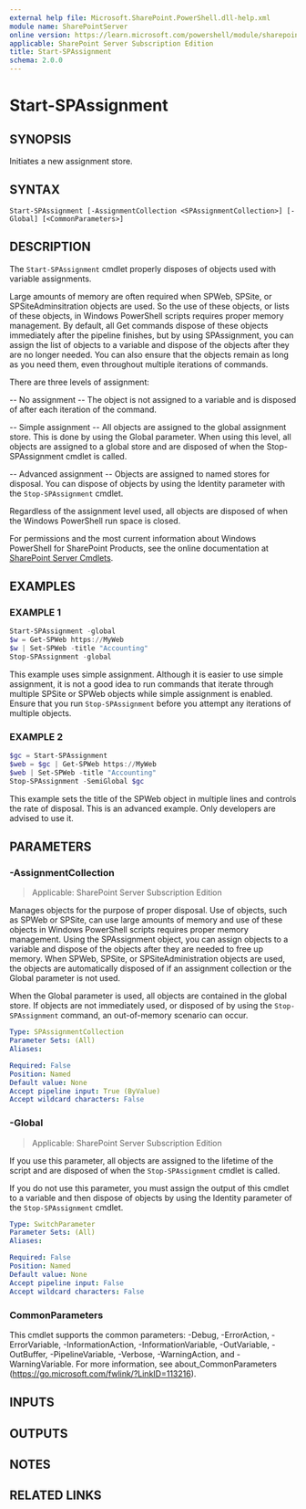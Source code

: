 ```yaml
---
external help file: Microsoft.SharePoint.PowerShell.dll-help.xml
module name: SharePointServer
online version: https://learn.microsoft.com/powershell/module/sharepoint-server/start-spassignment
applicable: SharePoint Server Subscription Edition
title: Start-SPAssignment
schema: 2.0.0
---
```


# Start-SPAssignment

## SYNOPSIS
Initiates a new assignment store.

## SYNTAX

```
Start-SPAssignment [-AssignmentCollection <SPAssignmentCollection>] [-Global] [<CommonParameters>]
```

## DESCRIPTION
The `Start-SPAssignment` cmdlet properly disposes of objects used with variable assignments.

Large amounts of memory are often required when SPWeb, SPSite, or SPSiteAdminsitration objects are used.
So the use of these objects, or lists of these objects, in Windows PowerShell scripts requires proper memory management.
By default, all Get commands dispose of these objects immediately after the pipeline finishes, but by using SPAssignment, you can assign the list of objects to a variable and dispose of the objects after they are no longer needed.
You can also ensure that the objects remain as long as you need them, even throughout multiple iterations of commands.

There are three levels of assignment:

-- No assignment -- The object is not assigned to a variable and is disposed of after each iteration of the command.

-- Simple assignment -- All objects are assigned to the global assignment store. This is done by using the Global parameter. When using this level, all objects are assigned to a global store and are disposed of when the Stop-SPAssignment cmdlet is called.

-- Advanced assignment -- Objects are assigned to named stores for disposal. You can dispose of objects by using the Identity parameter with the `Stop-SPAssignment` cmdlet.

Regardless of the assignment level used, all objects are disposed of when the Windows PowerShell run space is closed.

For permissions and the most current information about Windows PowerShell for SharePoint Products, see the online documentation at [SharePoint Server Cmdlets](https://learn.microsoft.com/powershell/sharepoint/sharepoint-server/sharepoint-server-cmdlets).

## EXAMPLES

### EXAMPLE 1
```powershell
Start-SPAssignment -global
$w = Get-SPWeb https://MyWeb
$w | Set-SPWeb -title "Accounting"
Stop-SPAssignment -global
```

This example uses simple assignment.
Although it is easier to use simple assignment, it is not a good idea to run commands that iterate through multiple SPSite or SPWeb objects while simple assignment is enabled.
Ensure that you run `Stop-SPAssignment` before you attempt any iterations of multiple objects.

### EXAMPLE 2
```powershell
$gc = Start-SPAssignment
$web = $gc | Get-SPWeb https://MyWeb
$web | Set-SPWeb -title "Accounting"
Stop-SPAssignment -SemiGlobal $gc
```

This example sets the title of the SPWeb object in multiple lines and controls the rate of disposal.
This is an advanced example.
Only developers are advised to use it.

## PARAMETERS

### -AssignmentCollection

> Applicable: SharePoint Server Subscription Edition

Manages objects for the purpose of proper disposal.
Use of objects, such as SPWeb or SPSite, can use large amounts of memory and use of these objects in Windows PowerShell scripts requires proper memory management.
Using the SPAssignment object, you can assign objects to a variable and dispose of the objects after they are needed to free up memory.
When SPWeb, SPSite, or SPSiteAdministration objects are used, the objects are automatically disposed of if an assignment collection or the Global parameter is not used.

When the Global parameter is used, all objects are contained in the global store.
If objects are not immediately used, or disposed of by using the `Stop-SPAssignment` command, an out-of-memory scenario can occur.

```yaml
Type: SPAssignmentCollection
Parameter Sets: (All)
Aliases:

Required: False
Position: Named
Default value: None
Accept pipeline input: True (ByValue)
Accept wildcard characters: False
```

### -Global

> Applicable: SharePoint Server Subscription Edition

If you use this parameter, all objects are assigned to the lifetime of the script and are disposed of when the `Stop-SPAssignment` cmdlet is called.

If you do not use this parameter, you must assign the output of this cmdlet to a variable and then dispose of objects by using the Identity parameter of the `Stop-SPAssignment` cmdlet.

```yaml
Type: SwitchParameter
Parameter Sets: (All)
Aliases:

Required: False
Position: Named
Default value: None
Accept pipeline input: False
Accept wildcard characters: False
```

### CommonParameters
This cmdlet supports the common parameters: -Debug, -ErrorAction, -ErrorVariable, -InformationAction, -InformationVariable, -OutVariable, -OutBuffer, -PipelineVariable, -Verbose, -WarningAction, and -WarningVariable. For more information, see about_CommonParameters (https://go.microsoft.com/fwlink/?LinkID=113216).

## INPUTS

## OUTPUTS

## NOTES

## RELATED LINKS
